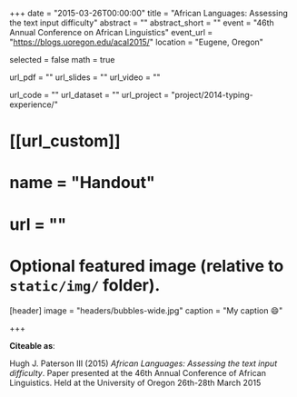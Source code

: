 +++
date = "2015-03-26T00:00:00"
title = "African Languages: Assessing the text input difficulty"
abstract = ""
abstract_short = ""
event = "46th Annual Conference on African Linguistics"
event_url = "https://blogs.uoregon.edu/acal2015/"
location = "Eugene, Oregon"

selected = false
math = true

url_pdf = ""
url_slides = ""
url_video = ""

url_code = ""
url_dataset = ""
url_project = "project/2014-typing-experience/"

# [[url_custom]]
# name = "Handout"
# url = ""

# Optional featured image (relative to `static/img/` folder).
[header]
image = "headers/bubbles-wide.jpg"
caption = "My caption :smile:"

+++

**Citeable as**:

Hugh J. Paterson III (2015) *African Languages: Assessing the text input difficulty*. Paper presented at the 46th Annual Conference of African Linguistics. Held at the University of Oregon 26th-28th March 2015

